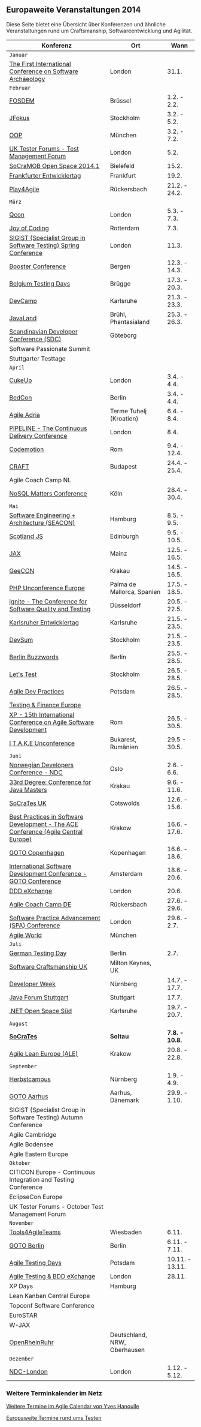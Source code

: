 ## Europaweite Veranstaltungen 2014

Diese Seite bietet eine Übersicht über Konferenzen und ähnliche Veranstaltungen rund um Craftsmanship, Softwareentwicklung und Agilität.

Konferenz                                                                                                                      | Ort                     | Wann             
---                                                                                                                            | ---                     | ----------              
`Januar`                                                                                                                       |                         |                  
[The First International Conference on Software Archaeology](http://ticosa.org)                                                | London                  | 31.1.            
`Februar`                                                                                                                      |                         |   
[FOSDEM](https://fosdem.org/2014/)                 | Brüssel   | 1.2. - 2.2.              
[JFokus](http://jfokus.se) | Stockholm | 3.2. - 5.2.
[OOP](http://www.oop-konferenz.de/)                                                                                            | München                 | 3.2. - 7.2.      
[UK Tester Forums - Test Management Forum](http://uktmf.com/index.php?q=node/5271)                                             | London                  | 5.2.             
[SoCraMOB Open Space 2014.1](http://www.softwerkskammer.org/activities/socramob-openspace-2014-1) | Bielefeld               | 15.2.
[Frankfurter Entwicklertag](http://www.entwicklertag.de/frankfurt/2014/)                                                       | Frankfurt               | 19.2.            
[Play4Agile](http://play4agile.wordpress.com/)                                                                                 | Rückersbach             | 21.2. - 24.2.    
`März`                                                                                                                         |                         |                  
[Qcon](http://qconlondon.com/)                                                                                                 | London                  | 5.3. - 7.3.      
[Joy of Coding](http://lanyrd.com/2014/joyofcoding/)                                                                           | Rotterdam               | 7.3.             
[SIGIST (Specialist Group in Software Testing) Spring Conference](http://www.bcs.org/category/9264)                            | London                  | 11.3.            
[Booster Conference](http://www.boosterconf.no/)                                                                               | Bergen                  | 12.3. - 14.3.    
[Belgium Testing Days](http://btdconf.com/)                                                                                    | Brügge                  | 17.3. - 20.3.    
[DevCamp](http://www.nerd-zone.com/devcamp/)                                                                                   | Karlsruhe               | 21.3. - 23.3.    
[JavaLand](http://www.javaland.eu)                                                                                             | Brühl, Phantasialand                        | 25.3. - 26.3.    
[Scandinavian Developer Conference (SDC)](http://www.clocate.com/conference/SDC-2014-Scandinavian-Developer-Conference/12301/) | Göteborg                |                  
Software Passionate Summit                                                                                                     |                         |                  
Stuttgarter Testtage                                                                                                           |                         |                  
`April`                                                                                                                        |                         |                  
[CukeUp](https://cucumber.pro/cukeup/)| London | 3.4. - 4.4. 
[BedCon](http://bed-con.org) | Berlin | 3.4. - 4.4. 
[Agile Adria](http://agileadria.com/) | Terme Tuhelj (Kroatien) | 6.4. - 8.4.   
[PIPELINE - The Continuous Delivery Conference](http://web.pipelineconf.info) | London | 8.4.   
[Codemotion](http://codemotionworld.com/roma/)   | Rom                     | 9.4. - 12.4.     
[CRAFT](http://craft-conf.com/2014/) | Budapest                     | 24.4. - 25.4.     
Agile Coach Camp NL              |                         |  
[NoSQL Matters Conference](http://2014.nosql-matters.org/cgn/) | Köln | 28.4. - 30.4.                
`Mai`                                                                                                                          |                         |                  
[Software Engineering + Architecture (SEACON)](http://www.sigs-datacom.de/seacon2013)                                          | Hamburg                 | 8.5. - 9.5.      
[Scotland JS](http://scotlandjs.com/)                                                                                          | Edinburgh               | 9.5. - 10.5.     
[JAX](http://jax.de/2014/)                                                                                                     | Mainz                   | 12.5. - 16.5.    
[GeeCON](http://2014.geecon.org/)                                                                                              | Krakau                  | 14.5. - 16.5. 
[PHP Unconference Europe](http://www.phpuceu.org/phpuceu-2014/) | Palma de Mallorca, Spanien | 17.5. - 18.5.   
[ignite - The Conference for Software Quality and Testing](http://www.iqnite-conferences.com)                                  | Düsseldorf              | 20.5. - 22.5.    
[Karlsruher Entwicklertag](http://entwicklertag.de/)                                                                           | Karlsruhe               | 21.5. - 23.5.    
[DevSum](http://www.devsum.se/)                                                                                                | Stockholm               | 21.5. - 23.5.    
[Berlin Buzzwords](http://berlinbuzzwords.de/) | Berlin | 25.5. - 28.5.
[Let's Test](http://lets-test.com/)                                                                                            | Stockholm               | 26.5. - 28.5.    
[Agile Dev Practices](http://www.agiledevpractices.com)                                                                        | Potsdam                 | 26.5. - 28.5.    
[Testing & Finance Europe](http://www.testingfinance.com/)                                                                     |                         |                  
[XP - 15th International Conference on Agile Software Development](http://www.xp2014.org/)                                     | Rom                     | 26.5. - 30.5.    
[I T.A.K.E Unconference](http://2014.itakeunconf.com/) | Bukarest, Rumänien | 29.5 - 30.5. |
`Juni`                                                                                                                         |                         |                  
[Norwegian Developers Conference - NDC](http://www.ndcoslo.com/)                                                | Oslo                  | 2.6. - 6.6. 
[33rd Degree: Conference for Java Masters](http://2014.33degree.org/)                                                          | Krakau                  | 9.6. - 11.6.     
[SoCraTes UK](http://socratesuk.org)                                                                                           | Cotswolds               | 12.6. - 15.6.    
[Best Practices in Software Development - The ACE Conference (Agile Central Europe)](http://aceconf.com/)                      | Krakow                  | 16.6. - 17.6.    
[GOTO Copenhagen](http://gotocon.com/cph-2014)                                                                                 | Kopenhagen              | 16.6. - 18.6.    
[International Software Development Conference - GOTO Conference](http://gotocon.com/amsterdam-2014)                           | Amsterdam               | 18.6. - 20.6.    
[DDD eXchange](http://skillsmatter.com/event/design-architecture/ddd-exchange-2014)                                            | London                  | 20.6.            
[Agile Coach Camp DE](http://agilecoachcamp.org/)                                                                              | Rückersbach             | 27.6. - 29.6.    
[Software Practice Advancement (SPA) Conference](http://www.spaconference.org)                                                 | London                  | 29.6. - 2.7.     
[Agile World](http://agileworld.de/)                                                                                           | München                 |                  
`Juli`                                                                                                          |                         |                  
[German Testing Day](http://www.germantestingday.info)                                                                         | Berlin                  | 2.7.             
[Software Craftsmanship UK](http://www.codemanship.co.uk/softwarecraftsmanship/)     | Milton Keynes, UK   |                  
[Developer Week](http://www.developer-week.de/) | Nürnberg | 14.7. - 17.7.
[Java Forum Stuttgart](http://www.java-forum-stuttgart.de)                                                                     | Stuttgart               | 17.7.            
[.NET Open Space Süd](http://openspace.dotnet-ka.de)                                                                           | Karlsruhe               | 19.7. - 20.7.    
`August`    |    |                  
[**SoCraTes**](http://www.socrates-conference.de)                                                                              | **Soltau**              | **7.8. - 10.8.** 
[Agile Lean Europe (ALE)](http://ale2014.alenetwork.eu)                                                                        | Krakow                  | 20.8. - 22.8.    
`September`     |    |                  
[Herbstcampus](http://www.herbstcampus.de)                                                                                     | Nürnberg                | 1.9. - 4.9.      
[GOTO Aarhus](http://gotocon.com//aarhus-2013)                                                                                 | Aarhus, Dänemark        | 29.9. - 1.10.    
SIGIST (Specialist Group in Software Testing) Autumn Conference                                                                |                         |                  
Agile Cambridge                                                                                                                |                         |                  
Agile Bodensee                                                                                                                 |                         |                  
Agile Eastern Europe                                                                                                           |                         |                  
`Oktober`   |   |                  
CITICON Europe - Continuous Integration and Testing Conference                                                                 |                         |                  
EclipseCon Europe                                                                                                              |                         |                  
UK Tester Forums - October Test Management Forum                                                                               |                         |                  
`November` |  |                  
[Tools4AgileTeams](http://tools4agileteams.com/display/2014/Tools4AgileTeams+2014)                                             | Wiesbaden               | 6.11.            
[GOTO Berlin](http://gotocon.com/berlin-2014)                                                                                  | Berlin                  | 6.11. - 7.11.    
[Agile Testing Days](http://www.agiletestingdays.com)                                                                          | Potsdam                 | 10.11. - 13.11.  
[Agile Testing & BDD eXchange](http://skillsmatter.com/event/agile-testing/agile-testing-bdd-exchange-2014-1946)               | London                  | 28.11.           
XP Days                                                                                                                        | Hamburg                 |                  
Lean Kanban Central Europe                                                                                                     |                         |                  
Topconf Software Conference                                                                                                    |                         |                  
EuroSTAR                                                                                                                       |                         |                  
W-JAX                                                                                                                          |                         | 
[OpenRheinRuhr](http://www.openrheinruhr.de) |Deutschland, NRW, Oberhausen | |
`Dezember`                                                                                                          |                         |                  
[NDC-London](http://www.ndc-london.com/BackSoon)  | London | 1.12. - 5.12.     
### Weitere Terminkalender im Netz

[Weitere Termine im Agile Calendar von Yves Hanoulle](http://www.hanoulle.be/2010/11/agile-conferences-calendar/)

[Europaweite Termine rund ums Testen](http://www.testevents.com/website/)